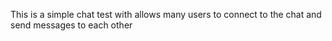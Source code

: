 This is a simple chat test with allows many users to connect to the chat and send messages to each other
